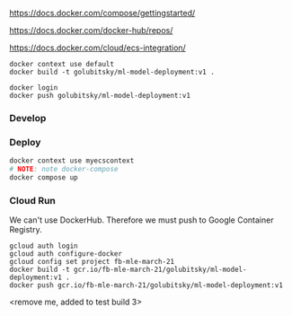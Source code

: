 https://docs.docker.com/compose/gettingstarted/

https://docs.docker.com/docker-hub/repos/

https://docs.docker.com/cloud/ecs-integration/

```
docker context use default
docker build -t golubitsky/ml-model-deployment:v1 .
```

```
docker login
docker push golubitsky/ml-model-deployment:v1
```


### Develop


### Deploy

```sh
docker context use myecscontext
# NOTE: note docker-compose
docker compose up
```

### Cloud Run

We can't use DockerHub. Therefore we must push to Google Container Registry.


```
gcloud auth login
gcloud auth configure-docker
gcloud config set project fb-mle-march-21
docker build -t gcr.io/fb-mle-march-21/golubitsky/ml-model-deployment:v1 .
docker push gcr.io/fb-mle-march-21/golubitsky/ml-model-deployment:v1
```

<remove me, added to test build 3>